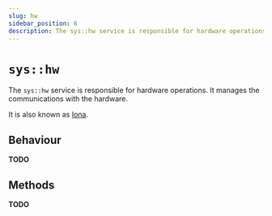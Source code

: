 ```yaml
---
slug: hw
sidebar_position: 6
description: The sys::hw service is responsible for hardware operations. It manages the communications with the hardware.
---
```


# `sys::hw`

The `sys::hw` service is responsible for hardware operations.
It manages the communications with the hardware.

It is also known as [Iona](../../technical/iona.md).

## Behaviour

**TODO**

## Methods

**TODO**
